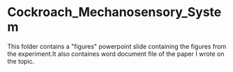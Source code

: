 # Cockroach_Mechanosensory_System

This folder contains a "figures" powerpoint slide containing the figures from the experiment.It also containes word 
document file of the paper I wrote on the topic.
